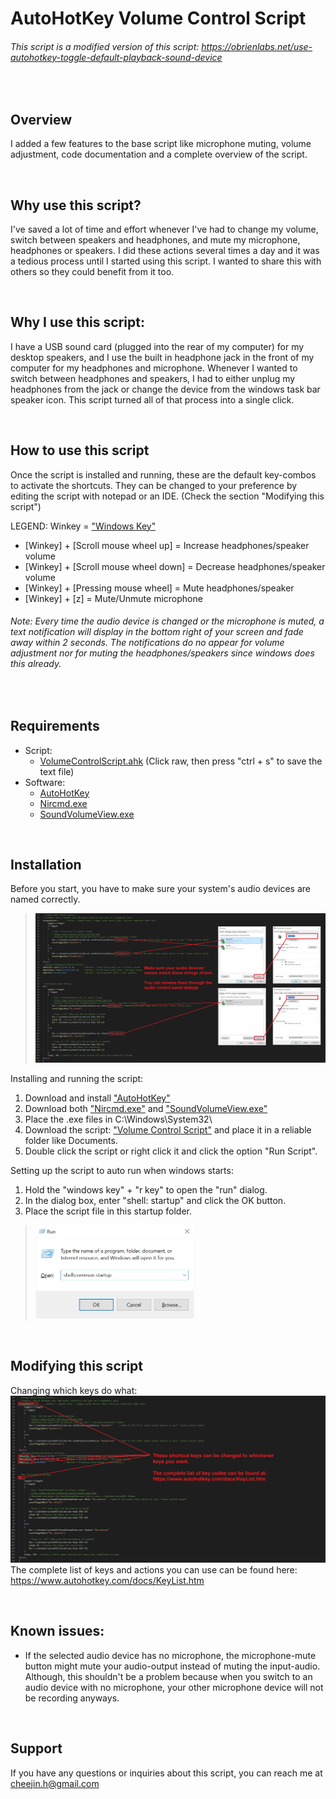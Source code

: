 # AutoHotKey Volume Control Script
###### This script is a modified version of this script: https://obrienlabs.net/use-autohotkey-toggle-default-playback-sound-device

&nbsp;
## Overview
I added a few features to the base script like microphone muting, volume adjustment, code documentation and a complete overview of the script.

&nbsp;
## Why use this script?
I've saved a lot of time and effort whenever I've had to change my volume, switch between speakers and headphones, and mute my microphone, headphones or speakers. I did these actions several times a day and it was a tedious process until I started using this script. I wanted to share this with others so they could benefit from it too.

&nbsp;
## Why I use this script:
I have a USB sound card (plugged into the rear of my computer) for my desktop speakers, and I use the built in headphone jack in the front of my computer for my headphones and microphone. Whenever I wanted to switch between headphones and speakers, I had to either unplug my headphones from the jack or change the device from the windows task bar speaker icon. This script turned all of that process into a single click.

&nbsp;
## How to use this script
Once the script is installed and running, these are the default key-combos to activate the shortcuts. They can be changed to your preference by editing the script with notepad or an IDE. (Check the section "Modifying this script")

LEGEND: Winkey = ["Windows Key"](./ignoreThisFolder/img_winkey.jpg)
* [Winkey] + [Scroll mouse wheel up] = Increase headphones/speaker volume
* [Winkey] + [Scroll mouse wheel down] = Decrease headphones/speaker volume
* [Winkey] + [Pressing mouse wheel] = Mute headphones/speaker
* [Winkey] + [z] = Mute/Unmute microphone

###### Note: Every time the audio device is changed or the microphone is muted, a text notification will display in the bottom right of your screen and fade away within 2 seconds. The notifications do no appear for volume adjustment nor for muting the headphones/speakers since windows does this already.

&nbsp;
## Requirements 
* Script:
  * [VolumeControlScript.ahk](./VolumeControlScript.ahk) (Click raw, then press "ctrl + s" to save the text file)
* Software:
  * [AutoHotKey](https://www.autohotkey.com/)  
  * [Nircmd.exe](https://www.nirsoft.net/utils/nircmd.html)  
  * [SoundVolumeView.exe](https://www.nirsoft.net/utils/sound_volume_view.html)

&nbsp;
## Installation
Before you start, you have to make sure your system's audio devices are named correctly.  
> ![There should be an image here... Looks like it's missing](./ignoreThisFolder/img_code_deviceNames.jpg?raw=true "Device Names")

Installing and running the script:
1. Download and install ["AutoHotKey"](https://www.autohotkey.com/)
1. Download both ["Nircmd.exe"](https://www.nirsoft.net/utils/nircmd.html) and ["SoundVolumeView.exe"](https://www.nirsoft.net/utils/sound_volume_view.html)  
1. Place the .exe files in C:\Windows\System32\  
1. Download the script: ["Volume Control Script"](https://github.com/h-cheema/Autohotkey-Volume-Control-Script/blob/master/VolumeControlScript.ahk) and place it in a reliable folder like Documents.  
1. Double click the script or right click it and click the option "Run Script".  


Setting up the script to auto run when windows starts:
1. Hold the "windows key" + "r key" to open the "run" dialog.
1. In the dialog box, enter "shell: startup" and click the OK button.
1. Place the script file in this startup folder.
> <img src="./ignoreThisFolder/img_startup.jpg" height="150">

&nbsp;
## Modifying this script
Changing which keys do what:
![There should be an image here... Looks like it's missing](./ignoreThisFolder/img_code_keys.JPG?raw=true "Keys")
The complete list of keys and actions you can use can be found here: https://www.autohotkey.com/docs/KeyList.htm

&nbsp;
## Known issues:
* If the selected audio device has no microphone, the microphone-mute button might mute your audio-output instead of muting the input-audio. Although, this shouldn't be a problem because when you switch to an audio device with no microphone, your other microphone device will not be recording anyways.

&nbsp;
## Support
If you have any questions or inquiries about this script, you can reach me at cheejin.h@gmail.com
